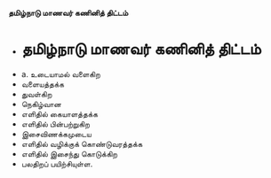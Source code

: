 **தமிழ்நாடு மாணவர் கணினித் திட்டம்**
- # தமிழ்நாடு மாணவர் கணினித் திட்டம்
- a. உடையாமல் வளைகிற
- வளையத்தக்க
- துவள்கிற
- நெகிழ்வான
- எளிதில் கையாளத்தக்க
- எளிதில் பின்பற்றுகிற
- இசைவிணக்கமுடைய
- எளிதில் வழிக்குக் கொண்டுவரத்தக்க
- எளிதில் இசைந்து கொடுக்கிற
- பலதிறப் பயிற்சியுள்ள.

